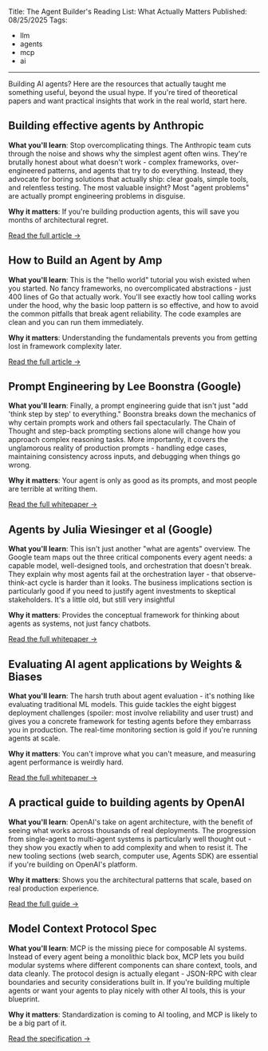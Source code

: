 Title: The Agent Builder's Reading List: What Actually Matters
Published: 08/25/2025
Tags:

 - llm
 - agents
 - mcp
 - ai
---

Building AI agents? Here are the resources that actually taught me something useful, beyond the usual hype. If you're tired of theoretical papers and want practical insights that work in the real world, start here.

## Building effective agents by Anthropic
**What you'll learn**: Stop overcomplicating things. The Anthropic team cuts through the noise and shows why the simplest agent often wins. They're brutally honest about what doesn't work - complex frameworks, over-engineered patterns, and agents that try to do everything. Instead, they advocate for boring solutions that actually ship: clear goals, simple tools, and relentless testing. The most valuable insight? Most "agent problems" are actually prompt engineering problems in disguise.

**Why it matters**: If you're building production agents, this will save you months of architectural regret.

[Read the full article →](https://www.anthropic.com/engineering/building-effective-agents)

## How to Build an Agent by Amp
**What you'll learn**: This is the "hello world" tutorial you wish existed when you started. No fancy frameworks, no overcomplicated abstractions - just 400 lines of Go that actually work. You'll see exactly how tool calling works under the hood, why the basic loop pattern is so effective, and how to avoid the common pitfalls that break agent reliability. The code examples are clean and you can run them immediately.

**Why it matters**: Understanding the fundamentals prevents you from getting lost in framework complexity later.

[Read the full article →](https://ampcode.com/how-to-build-an-agent)

## Prompt Engineering by Lee Boonstra (Google)
**What you'll learn**: Finally, a prompt engineering guide that isn't just "add 'think step by step' to everything." Boonstra breaks down the mechanics of why certain prompts work and others fail spectacularly. The Chain of Thought and step-back prompting sections alone will change how you approach complex reasoning tasks. More importantly, it covers the unglamorous reality of production prompts - handling edge cases, maintaining consistency across inputs, and debugging when things go wrong.

**Why it matters**: Your agent is only as good as its prompts, and most people are terrible at writing them.

[Read the full whitepaper →](https://www.gptaiflow.com/assets/files/2025-01-18-pdf-1-TechAI-Goolge-whitepaper_Prompt%20Engineering_v4-af36dcc7a49bb7269a58b1c9b89a8ae1.pdf)

## Agents by Julia Wiesinger et al (Google)
**What you'll learn**: This isn't just another "what are agents" overview. The Google team maps out the three critical components every agent needs: a capable model, well-designed tools, and orchestration that doesn't break. They explain why most agents fail at the orchestration layer - that observe-think-act cycle is harder than it looks. The business implications section is particularly good if you need to justify agent investments to skeptical stakeholders. It's a little old, but still very insightful

**Why it matters**: Provides the conceptual framework for thinking about agents as systems, not just fancy chatbots.

[Read the full whitepaper →](https://www.kaggle.com/whitepaper-agents)

## Evaluating AI agent applications by Weights & Biases
**What you'll learn**: The harsh truth about agent evaluation - it's nothing like evaluating traditional ML models. This guide tackles the eight biggest deployment challenges (spoiler: most involve reliability and user trust) and gives you a concrete framework for testing agents before they embarrass you in production. The real-time monitoring section is gold if you're running agents at scale.

**Why it matters**: You can't improve what you can't measure, and measuring agent performance is weirdly hard.

[Read the full whitepaper →](https://wandb.ai/site/wp-content/uploads/2025/02/Evaluations-whitepaper.pdf)

## A practical guide to building agents by OpenAI
**What you'll learn**: OpenAI's take on agent architecture, with the benefit of seeing what works across thousands of real deployments. The progression from single-agent to multi-agent systems is particularly well thought out - they show you exactly when to add complexity and when to resist it. The new tooling sections (web search, computer use, Agents SDK) are essential if you're building on OpenAI's platform.

**Why it matters**: Shows you the architectural patterns that scale, based on real production experience.

[Read the full guide →](https://cdn.openai.com/business-guides-and-resources/a-practical-guide-to-building-agents.pdf)

## Model Context Protocol Spec
**What you'll learn**: MCP is the missing piece for composable AI systems. Instead of every agent being a monolithic black box, MCP lets you build modular systems where different components can share context, tools, and data cleanly. The protocol design is actually elegant - JSON-RPC with clear boundaries and security considerations built in. If you're building multiple agents or want your agents to play nicely with other AI tools, this is your blueprint.

**Why it matters**: Standardization is coming to AI tooling, and MCP is likely to be a big part of it.

[Read the specification →](https://modelcontextprotocol.io/specification/2025-06-18)
